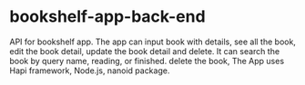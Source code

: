 # bookshelf-app-back-end
API for bookshelf app. The app can input book with details, see all the book, edit the book detail, update the book detail and delete. It can search the book by query name, reading, or finished. delete the book,
The App uses Hapi framework, Node.js, nanoid package.
